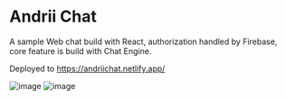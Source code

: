 # Andrii Chat

A sample Web chat build with React, authorization handled by Firebase, core feature is build with Chat Engine.

Deployed to https://andriichat.netlify.app/

![image](https://user-images.githubusercontent.com/67357052/120941882-828b2e00-c6e2-11eb-8deb-068ee09bcd6c.png)
![image](https://user-images.githubusercontent.com/67357052/120942028-57550e80-c6e3-11eb-8456-a3df7ff209ae.png)
